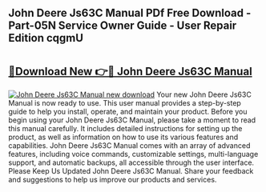 ## John Deere Js63C Manual PDf Free Download - Part-05N Service Owner Guide - User Repair Edition cqgmU

# <h2><a href="http://bc9556.oget.top/?id=John+Deere+Js63C+Manual">🔗Download New 👉🔴 John Deere Js63C Manual</a></h2>

[![John Deere Js63C Manual new download](https://i.imgur.com/5g1atiW.png)](http://bc9556.oget.top/?id=John+Deere+Js63C+Manual)
Your new John Deere Js63C Manual is now ready to use. This user manual provides a step-by-step guide to help you install, operate, and maintain your product. Before you begin using your John Deere Js63C Manual, please take a moment to read this manual carefully. It includes detailed instructions for setting up the product, as well as information on how to use its various features and capabilities. John Deere Js63C Manual comes with an array of advanced features, including voice commands, customizable settings, multi-language support, and automatic backups, all accessible through the user interface. Please Keep Us Updated John Deere Js63C Manual. Share your feedback and suggestions to help us improve our products and services.
